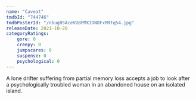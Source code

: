 ```yaml
---
name: "Caveat"
tmdbId: "744746"
tmdbPosterId: "/nbug05AceVU8PMXIONDFxMRtq54.jpg"
releaseDate: 2021-10-20
categoryRatings:
    gore: 0
    creepy: 0
    jumpscares: 0
    suspense: 0
    psychological: 0
---
```

A lone drifter suffering from partial memory loss accepts a job to look after a psychologically troubled woman in an abandoned house on an isolated island.
